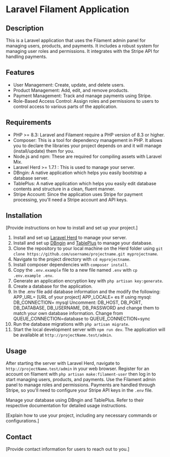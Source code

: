 # Laravel Filament Application

## Description

This is a Laravel application that uses the Filament admin panel for managing users, products, and payments. It includes a robust system for managing user roles and permissions. It integrates with the Stripe API for handling payments.

## Features

- User Management: Create, update, and delete users.
- Product Management: Add, edit, and remove products.
- Payment Management: Track and manage payments using Stripe.
- Role-Based Access Control: Assign roles and permissions to users to control access to various parts of the application.

## Requirements

- PHP >= 8.3: Laravel and Filament require a PHP version of 8.3 or higher.
- Composer: This is a tool for dependency management in PHP. It allows you to declare the libraries your project depends on and it will manage (install/update) them for you.
- Node.js and npm: These are required for compiling assets with Laravel Mix.
- Laravel Herd >= 1.7.1 : This is used to manage your server.
- DBngin: A native application which helps you easily bootstrap a database server.
- TablePlus: A native application which helps you easily edit database contents and structure in a
clean, fluent manner.
- Stripe Account: Since the application uses Stripe for payment processing, you'll need a Stripe account and API keys.


## Installation

[Provide instructions on how to install and set up your project.]
1. Install and set up [Laravel Herd](https://github.com/calebporzio/laravel-herd) to manage your server.
2. Install and set up [DBngin](https://dbngin.com/) and [TablePlus](https://tableplus.com/) to manage your database.
4. Clone the repository to your local machine on the Herd folder using `git clone https://github.com/username/projectname.git myprojectname`.
5. Navigate to the project directory with `cd myprojectname`.
6. Install composer dependencies with `composer install`.
7. Copy the `.env.example` file to a new file named `.env` with `cp .env.example .env`.
9. Generate an application encryption key with `php artisan key:generate`.
10. Create a database for the application.
8. In the .env file add database information and the modify the following:
    APP_URL= [URL of your project]
    APP_LOCALE= es
    If using mysql:
    DB_CONNECTION= mysql
    Uncomment: DB_HOST, DB_PORT, DB_DATABASE, DB_USERNAME, DB_PASSWORD and change them to match your own database information.
    Change from QUEUE_CONNECTION=database to QUEUE_CONNECTION=sync
10. Run the database migrations with `php artisan migrate`.
11. Start the local development server with `npm run dev`. The application will be available at `http://projectName.test/admin`.

## Usage

After starting the server with Laravel Herd, navigate to `http://projectName.test/admin` in your web browser. 
Register for an account on filament with
`php artisan make:filament-user` then log in to start managing users, products, and payments. Use the Filament admin panel to manage roles and permissions. Payments are handled through Stripe, so you'll need to configure your Stripe API keys in the `.env` file.

Manage your database using DBngin and TablePlus. Refer to their respective documentation for detailed usage instructions.

[Explain how to use your project, including any necessary commands or configurations.]



## Contact

[Provide contact information for users to reach out to you.]
